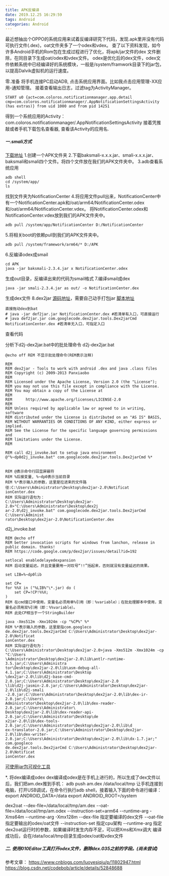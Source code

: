 ```yaml
---
title: APK反编译
date: 2019.12.25 16:29:59
tags: Android
categories: Android
---
```


最近想抽出个OPPO的系统应用来试着反编译研究下代码，发现.apk里并没有代码可执行文件(.dex)，oat文件夹多了一个odex和vdex。
查了以下资料发现，如今许多Android手机的Rom包在生成过程进行了优化，将apk/jar文件的dex 文件删除，在同目录下生成oat/odex和vdex文件。
odex是优化后的dex文件，odex文件依赖系统中已经编译好的系统模块，一般是/system/framwork目录下的jar包，以提高Dalvik虚拟机的运行速度。

零.准备
将手机连接PC启动ADB, 点击系统应用界面。比如我点击应用管理-XX应用-通知管理。
接着查看输出日志，过滤tag为ActivityManager。
```
START u0 {act=com.coloros.notificationmanager.app.detail cmp=com.coloros.notificationmanager/.AppNotificationSettingsActivity (has extras)} from uid 1000 and from pid 14251
```
得到一个系统应用的Activity：com.coloros.notificationmanager/.AppNotificationSettingsActivity
接着凭推敲或者手机下载包名查看器, 查看该Activity的应用名.

##### 一.smali方式
[下载地址](https://bitbucket.org/JesusFreke/smali/downloads)
1.创建一个APK文件夹
2.下载baksmali-x.x.x.jar、smali-x.x.x.jar、baksmali和smali四个文件。将四个文件放在我们的APK文件夹中。
3.adb查看系统应用
```
adb shell
cd /system/app/
ls
```
找到文件夹为NotificationCenter
4.将应用文件pull出来，NotificationCenter中有一个NotificationCenter.apk和/oat/arm64/NotificationCenter.odex和/oat/arm64/NotificationCenter.vdex。
将NotificationCenter.odex和NotificationCenter.vdex放到我们的APK文件夹中。
```
adb pull /system/app/NotificationCenter D:/NotificationCenter
```
5.将相关boot的依赖pull到我们的APK文件夹中。
```
adb pull /system/framework/arm64/* D:/APK
```
6.反编译odex成smail
```
cd APK
java -jar baksmali-2.3.4.jar x NotificationCenter.odex
```
生成out目录，反编译出来的代码为smail格式
7.编译smail成dex
```
java -jar smali-2.3.4.jar as out/ -o NotificationCenter.dex
```
生成dex文件
8.dex2jar
[源码地址](https://github.com/pxb1988/dex2jar)，需要自己动手打包jar
[脚本地址](https://sourceforge.net/projects/dex2jar/files/)
```
直接拖动dex到bat
# java -jar def2jar.jar NotificationCenter.dex #若清单有入口，可直接运行
# java def2jar.jar com.googlecode.dex2jar.tools.Dex2jarCmd NotificationCenter.dex #若清单无入口，可指定入口
```
查看代码

分析下d2j-dex2jar.bat中的批处理命令
d2j-dex2jar.bat
```
@echo off REM 不显示批处理命令(REM表示注释)

REM
REM dex2jar - Tools to work with android .dex and java .class files
REM Copyright (c) 2009-2013 Panxiaobo
REM
REM Licensed under the Apache License, Version 2.0 (the "License");
REM you may not use this file except in compliance with the License.
REM You may obtain a copy of the License at
REM
REM      http://www.apache.org/licenses/LICENSE-2.0
REM
REM Unless required by applicable law or agreed to in writing, software
REM distributed under the License is distributed on an "AS IS" BASIS,
REM WITHOUT WARRANTIES OR CONDITIONS OF ANY KIND, either express or implied.
REM See the License for the specific language governing permissions and
REM limitations under the License.
REM

REM call d2j_invoke.bat to setup java environment
@"%~dp0d2j_invoke.bat" com.googlecode.dex2jar.tools.Dex2jarCmd %*


REM @表示命令行回显屏蔽符
REM %后接变量, %~dp0表示当前目录
REM %*表示输入的参数，这里是拉进来的文件路径:C:\Users\Administrator\Desktop\dex2jar-2.0\Notificat
ionCenter.dex
REM 实际运行语句为：
C:\Users\Administrator\Desktop\dex2jar-2.0>"C:\Users\Administrator\Desktop\dex2j
ar-2.0\d2j_invoke.bat" com.googlecode.dex2jar.tools.Dex2jarCmd C:\Users\Administ
rator\Desktop\dex2jar-2.0\NotificationCenter.dex
```
d2j_invoke.bat
```
REM @echo off
REM better invocation scripts for windows from lanchon, release in public domain. thanks!
REM https://code.google.com/p/dex2jar/issues/detail?id=192

setlocal enabledelayedexpansion
REM 启动变量延迟。并且变量要用一对叹号“!!”括起来，否则就没有变量延迟的效果。

set LIB=%~dp0lib

set CP=
for %%X in ("%LIB%"\*.jar) do (
    set CP=!CP!%%X;
)
REM 在cmd窗口中使用，变量名必须用单%引用（即：%variable）；在批处理脚本中使用，变量名必须用双%引用（即：%%variable）。
REM 此处CP相当于一个StringBuilder

java -Xms512m -Xmx1024m -cp "%CP%" %*
REM %*表示输入的参数，这里是指com.googleco
de.dex2jar.tools.Dex2jarCmd C:\Users\Administrator\Desktop\dex2jar-2.0\Notificat
ionCenter.dex
REM 实际运行语句为：
C:\Users\Administrator\Desktop\dex2jar-2.0>java -Xms512m -Xmx1024m -cp "C:\Users
\Administrator\Desktop\dex2jar-2.0\lib\antlr-runtime-3.5.jar;C:\Users\Administra
tor\Desktop\dex2jar-2.0\lib\asm-debug-all-4.1.jar;C:\Users\Administrator\Desktop
\dex2jar-2.0\lib\d2j-base-cmd-2.0.jar;C:\Users\Administrator\Desktop\dex2jar-2.0
\lib\d2j-jasmin-2.0.jar;C:\Users\Administrator\Desktop\dex2jar-2.0\lib\d2j-smali
-2.0.jar;C:\Users\Administrator\Desktop\dex2jar-2.0\lib\dex-ir-2.0.jar;C:\Users\
Administrator\Desktop\dex2jar-2.0\lib\dex-reader-2.0.jar;C:\Users\Administrator\
Desktop\dex2jar-2.0\lib\dex-reader-api-2.0.jar;C:\Users\Administrator\Desktop\de
x2jar-2.0\lib\dex-tools-2.0.jar;C:\Users\Administrator\Desktop\dex2jar-2.0\lib\d
ex-translator-2.0.jar;C:\Users\Administrator\Desktop\dex2jar-2.0\lib\dex-writer-
2.0.jar;C:\Users\Administrator\Desktop\dex2jar-2.0\lib\dx-1.7.jar;" com.googleco
de.dex2jar.tools.Dex2jarCmd C:\Users\Administrator\Desktop\dex2jar-2.0\Notificat
ionCenter.dex
```




[可使用jar包可视化工具](http://java-decompiler.github.io/)


*. 将dex编译成odex
dex编译成odex是在手机上进行的，所以生成了dex文件以后，我们把am.dex推到手机：
adb push am.dex /data/local/tmp
让手机连接到电脑，打开USB调试，在命令行执行adb shell，接着输入下面的命令进行编译：
export ANDROID_DATA=/data
export ANDROID_ROOT=/system

dex2oat --dex-file=/data/local/tmp/am.dex --oat-file=/data/local/tmp/am.odex  --instruction-set=arm64 --runtime-arg -Xms64m --runtime-arg -Xmx128m
--dex-file 指定要编译的dex文件
--oat-file 指定要输出的odex/oat文件
--instruction-set 指定cpu架构
--runtime-arg 指定dex2oat运行时的参数，如果编译时发生内存不足，可以把Xms和Xmx调大
编译成功后，会在/data/local/tmp目录生成odex/oat和vdex文件


##### 二. 使用010Editor工具打开odex文件，删除dex.035之前的字段。(尚未尝试)


参考文章：
https://www.cnblogs.com/luoyesiqiu/p/11802947.html
https://blog.csdn.net/codebob/article/details/52848688
